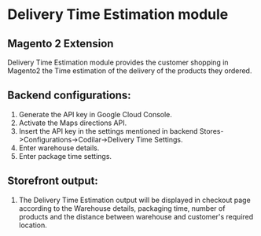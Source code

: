 # Delivery Time Estimation module
## Magento 2 Extension

Delivery Time Estimation module provides the customer shopping in Magento2 the Time estimation of the delivery of the products they ordered.

## Backend configurations:
1. Generate the API key in Google Cloud Console.
2. Activate the Maps directions API.
3. Insert the API key in the settings mentioned in backend Stores->Configurations->Codilar->Delivery Time Settings.
4. Enter warehouse details.
5. Enter package time settings.

## Storefront output:
1. The Delivery Time Estimation output will be displayed in checkout page according to the Warehouse details, packaging time, number of products and the distance between warehouse and customer's required location.
